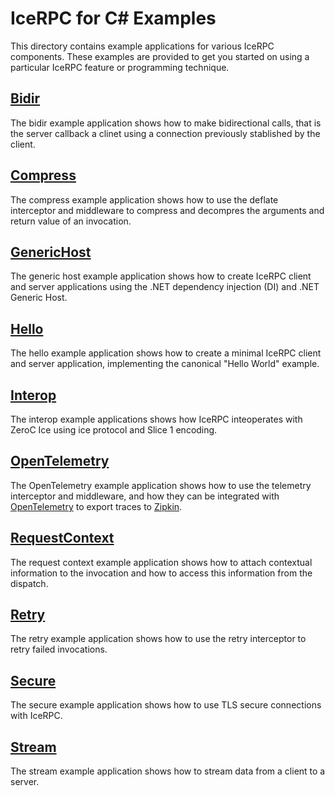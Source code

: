 # IceRPC for C# Examples

This directory contains example applications for various IceRPC components. These examples are provided to get you
started on using a particular IceRPC feature or programming technique.

## [Bidir](./Bidir/)

The bidir example application shows how to make bidirectional calls, that is the server callback a clinet using a
connection previously stablished by the client.

## [Compress](./Compress/)
The compress example application shows how to use the deflate interceptor and middleware to compress and decompres
the arguments and return value of an invocation.

## [GenericHost](./GenericHost/)

The generic host example application shows how to create IceRPC client and server applications using the .NET
dependency injection (DI) and .NET Generic Host.

## [Hello](./Hello/)

The hello example application shows how to create a minimal IceRPC client and server application, implementing the
canonical "Hello World" example.

## [Interop](./Interop/)

The interop example applications shows how IceRPC inteoperates with  ZeroC Ice using ice protocol and Slice 1 encoding.

## [OpenTelemetry](./OpenTelemetry/)

The OpenTelemetry example application shows how to use the telemetry interceptor and middleware, and how they can be
integrated with [OpenTelemetry](https://opentelemetry.io/) to export traces to [Zipkin](https://zipkin.io/).

## [RequestContext](./RequestContext/)

The request context example application shows how to attach contextual information to the invocation and how to access
this information from the dispatch.

## [Retry](./Retry/)

The retry example application shows how to use the retry interceptor to retry failed invocations.

## [Secure](./Secure/)

The secure example application shows how to use TLS secure connections with IceRPC.

## [Stream](./Stream/)

The stream example application shows how to stream data from a client to a server.
